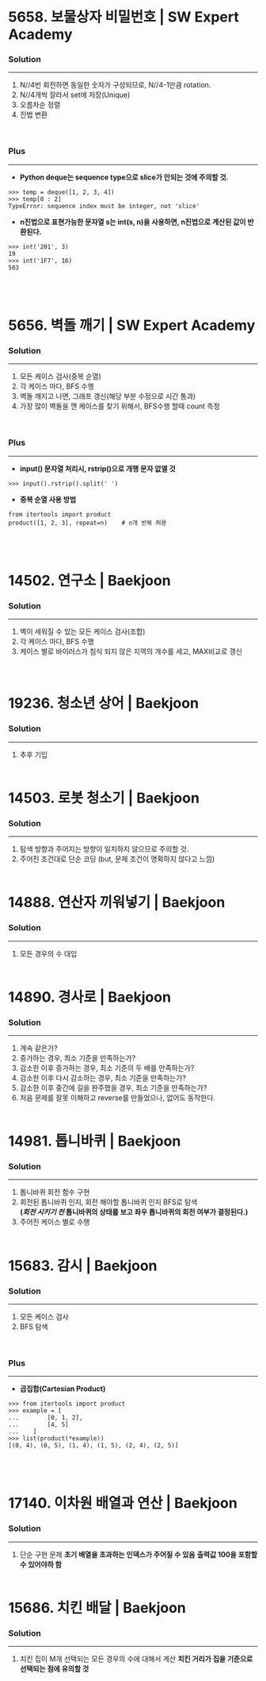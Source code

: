 # 5658. 보물상자 비밀번호 | SW Expert Academy
### Solution
---
1. N//4번 회전하면 동일한 숫자가 구성되므로, N//4-1만큼 rotation.
2. N//4개씩 잘라서 set에 저장(Unique)
3. 오름차순 정렬
4. 진법 변환   
</br>

### Plus
---
- **Python deque는 sequence type으로 slice가 안되는 것에 주의할 것.**
```
>>> temp = deque([1, 2, 3, 4])
>>> temp[0 : 2]
TypeError: sequence index must be integer, not 'slice'
```   
- **n진법으로 표현가능한 문자열 s는 int(s, n)을 사용하면, n진법으로 계산된 값이 반환된다.**
```
>>> int('201', 3)
19
>>> int('1F7', 16)
503
```   
</br></br>

# 5656. 벽돌 깨기 | SW Expert Academy
### Solution
---
1. 모든 케이스 검사(중복 순열)
2. 각 케이스 마다, BFS 수행
3. 벽돌 깨지고 나면, 그래프 갱신(해당 부분 수정으로 시간 통과)
4. 가장 많이 벽돌을 깬 케이스를 찾기 위해서, BFS수행 할때 count 측정   
</br>

### Plus
---
- **input() 문자열 처리시, rstrip()으로 개행 문자 없앨 것**
```
>>> input().rstrip().split(' ')
```   
- **중복 순열 사용 방법**
```
from itertools import product
product([1, 2, 3], repeat=n)    # n개 반복 허용
```   
</br></br>

# 14502. 연구소 | Baekjoon
### Solution
---
1. 벽이 세워질 수 있는 모든 케이스 검사(조합)
2. 각 케이스 마다, BFS 수행
3. 케이스 별로 바이러스가 침식 되지 않은 지역의 개수를 세고, MAX비교로 갱신   
</br></br>

# 19236. 청소년 상어 | Baekjoon
### Solution
---
1. 추후 기입
</br></br>

# 14503. 로봇 청소기 | Baekjoon
### Solution
---
1. 탐색 방향과 주어지는 방향이 일치하지 않으므로 주의할 것.
2. 주어진 조건대로 단순 코딩 (but, 문제 조건이 명확하지 않다고 느낌)
</br></br>

# 14888. 연산자 끼워넣기 | Baekjoon
### Solution
---
1. 모든 경우의 수 대입
</br></br>

# 14890. 경사로 | Baekjoon
### Solution
---
1. 계속 같은가?
2. 증가하는 경우, 최소 기준을 만족하는가?
3. 감소한 이후 증가하는 경우, 최소 기준의 두 배를 만족하는가?
4. 감소한 이후 다시 감소하는 경우, 최소 기준을 만족하는가?
5. 감소한 이후 중간에 길을 완주했을 경우, 최소 기준을 만족하는가?
6. 처음 문제를 잘못 이해하고 reverse를 만들었으나, 없어도 동작한다.
</br></br>

# 14981. 톱니바퀴 | Baekjoon
### Solution
---
1. 톱니바퀴 회전 함수 구현
2. 회전된 톱니바퀴 인지, 회전 해야할 톱니바퀴 인지 BFS로 탐색  
**(*회전 시키기 전* 톱니바퀴의 상태를 보고 좌우 톱니바퀴의 회전 여부가 결정된다.)**
3. 주어진 케이스 별로 수행
</br></br>

# 15683. 감시 | Baekjoon
### Solution
---
1. 모든 케이스 검사
2. BFS 탐색
</br>

### Plus
---
- **곱집합(Cartesian Product)**
```
>>> from itertools import product
>>> example = [
...        [0, 1, 2],
...        [4, 5]
...    ]
>>> list(product(*example))
[(0, 4), (0, 5), (1, 4), (1, 5), (2, 4), (2, 5)]
```
</br></br>

# 17140. 이차원 배열과 연산 | Baekjoon
### Solution
---
1. 단순 구현 문제
**초기 배열을 초과하는 인덱스가 주어질 수 있음**
**출력값 100을 포함할 수 있어야하 함**
</br></br>

# 15686. 치킨 배달 | Baekjoon
### Solution
---
1. 치킨 집이 M개 선택되는 모든 경우의 수에 대해서 계산
**치킨 거리가 집을 기준으로 선택되는 점에 유의할 것**
</br></br>